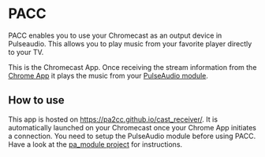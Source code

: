 # PACC

PACC enables you to use your Chromecast as an output device in Pulseaudio. This 
allows you to play music from your favorite player directly to your TV.

This is the Chromecast App. Once receiving the stream information from the
[Chrome App](https://github.com/pa2cc/pa_module/) it plays the music from your
[PulseAudio module](https://github.com/pa2cc/pa_module/).


## How to use

This app is hosted on <https://pa2cc.github.io/cast_receiver/>. It is
automatically launched on your Chromecast once your Chrome App initiates a
connection. You need to setup the PulseAudio module before using PACC.
Have a look at the [pa\_module  project](https://github.com/pa2cc/pa_module/)
for instructions.
